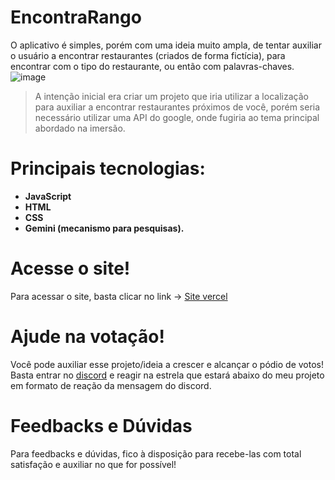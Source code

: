 # EncontraRango
O aplicativo é simples, porém com uma ideia muito ampla, de tentar auxiliar o usuário a encontrar restaurantes (criados de forma fictícia), para encontrar com o tipo do restaurante, ou então com palavras-chaves.
![image](https://github.com/user-attachments/assets/2b1edb28-a972-45f6-91d5-b3d37da5b640)


> A intenção inicial era criar um projeto que iria utilizar a localização para auxiliar a encontrar restaurantes próximos de você, porém seria necessário utilizar uma API do google, onde fugiria ao tema principal abordado na imersão.

# Principais tecnologias:
- **JavaScript**
- **HTML**
- **CSS**
- **Gemini (mecanismo para pesquisas).**

# Acesse o site!
Para acessar o site, basta clicar no link -> [Site vercel](https://encontra-rango.vercel.app)


# Ajude na votação!
Você pode auxiliar esse projeto/ideia a crescer e alcançar o pódio de votos! Basta entrar no [discord](https://discord.com/channels/1277631721822748742/1277631722716008535/1282047518720397323) e reagir na estrela que estará abaixo do meu projeto em formato de reação da mensagem do discord.


# Feedbacks e Dúvidas
Para feedbacks e dúvidas, fico à disposição para recebe-las com total satisfação e auxiliar no que for possível!
